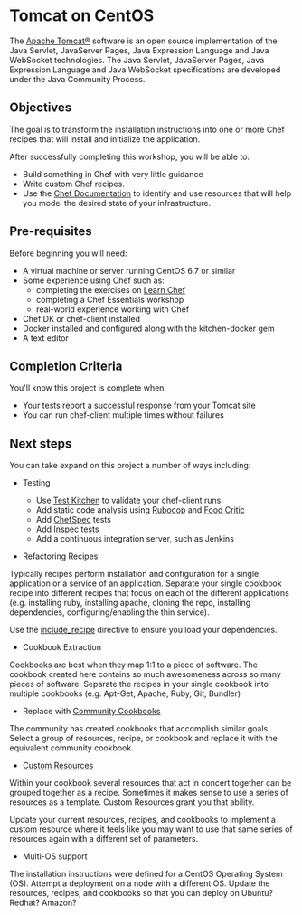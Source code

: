 # Tomcat on CentOS

The [Apache Tomcat®](http://tomcat.apache.org/) software is an open source implementation of the Java Servlet, JavaServer Pages, Java Expression Language and Java WebSocket technologies. The Java Servlet, JavaServer Pages, Java Expression Language and Java WebSocket specifications are developed under the Java Community Process.

## Objectives

The goal is to transform the installation instructions into one or more Chef recipes that will install and initialize the application.

After successfully completing this workshop, you will be able to:

* Build something in Chef with very little guidance
* Write custom Chef recipes.
* Use the [Chef Documentation](http://docs.opscode.com) to identify and use resources that will help you model the desired state of your infrastructure.

## Pre-requisites

Before beginning you will need:

* A virtual machine or server running CentOS 6.7 or similar
* Some experience using Chef such as:
  * completing the exercises on [Learn Chef](http://learn.chef.io)
  * completing a Chef Essentials workshop
  * real-world experience working with Chef
* Chef DK or chef-client installed
* Docker installed and configured along with the kitchen-docker gem
* A text editor

## Completion Criteria

You'll know this project is complete when:

* Your tests report a successful response from your Tomcat site
* You can run chef-client multiple times without failures

## Next steps

You can take expand on this project a number of ways including:

* Testing
  * Use [Test Kitchen](http://kitchen.ci) to validate your chef-client runs
  * Add static code analysis using [Rubocop](https://github.com/bbatsov/rubocop) and [Food Critic](foodcritic.io)
  * Add [ChefSpec](http://sethvargo.github.io/chefspec/) tests
  * Add [Inspec](http://inspec.io/) tests
  * Add a continuous integration server, such as Jenkins

* Refactoring Recipes

Typically recipes perform installation and configuration for a single application or a service of an application. Separate your single cookbook recipe into different recipes that focus on each of the different applications (e.g. installing ruby, installing apache, cloning the repo, installing dependencies, configuring/enabling the thin service).

Use the [include_recipe](https://docs.getchef.com/essentials_cookbook_recipes.html#include-recipes) directive to ensure you load your dependencies.

* Cookbook Extraction

Cookbooks are best when they map 1:1 to a piece of software. The cookbook created here contains so much awesomeness across so many pieces of software. Separate the recipes in your single cookbook into multiple cookbooks (e.g. Apt-Get, Apache, Ruby, Git, Bundler)

* Replace with [Community Cookbooks](http://supermarket.getchef.com)

The community has created cookbooks that accomplish similar goals. Select a group of resources, recipe, or cookbook and replace it with the equivalent community cookbook.

* [Custom Resources](https://docs.chef.io/custom_resources.html)

Within your cookbook several resources that act in concert together can be grouped together as a recipe. Sometimes it makes sense to use a series of resources as a template. Custom Resources  grant you that ability.

Update your current resources, recipes, and cookbooks to implement a custom resource where it feels like you may want to use that same series of resources again with a different set of parameters.

* Multi-OS support

The installation instructions were defined for a CentOS Operating System (OS). Attempt a deployment on a node with a different OS. Update the resources, recipes, and cookbooks so that you can deploy on Ubuntu? Redhat? Amazon?
